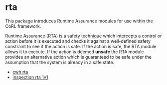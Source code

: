 # rta

This package introduces Runtime Assurance modules for use
within the CoRL framework.

Runtime Assurance (RTA) is a safety technique which intercepts a
control or action before it is executed and checks it
against a well-defined safety constraint to see if the action
is safe. If the action is safe, the RTA module allows it
to execute. If the action is deemed **unsafe** the RTA module
provides an alternative action which is guaranteed to be safe
under the assumption that the system is already in a safe state.

- [cwh rta](../../reference/rta/cwh/cwh_rta.md)
- [inspection rta 1v1](../../reference/rta/cwh/inspection_rta_1v1.md)
